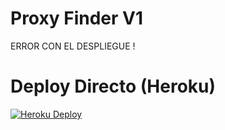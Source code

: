 # Proxy Finder V1

ERROR CON EL DESPLIEGUE !

# Deploy Directo (Heroku)
[![Heroku Deploy](https://www.herokucdn.com/deploy/button.svg)](https://heroku.com/deploy?template=https://github.com/AresDza/Proxy-Finder)
